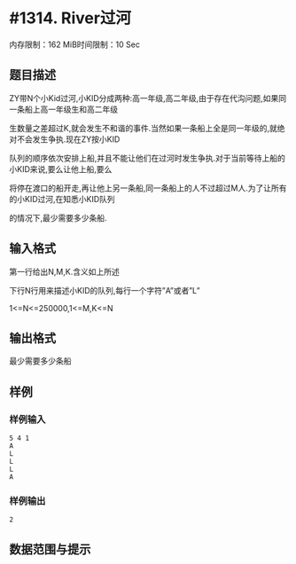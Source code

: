 # #1314. River过河

内存限制：162 MiB时间限制：10 Sec

## 题目描述

ZY带N个小Kid过河,小KID分成两种:高一年级,高二年级,由于存在代沟问题,如果同一条船上高一年级生和高二年级

生数量之差超过K,就会发生不和谐的事件.当然如果一条船上全是同一年级的,就绝对不会发生争执.现在ZY按小KID

队列的顺序依次安排上船,并且不能让他们在过河时发生争执.对于当前等待上船的小KID来说,要么让他上船,要么

将停在渡口的船开走,再让他上另一条船,同一条船上的人不过超过M人.为了让所有的小KID过河,在知悉小KID队列

的情况下,最少需要多少条船.

## 输入格式

第一行给出N,M,K.含义如上所述 

下行N行用来描述小KID的队列,每行一个字符&rdquo;A&rdquo;或者&rdquo;L&rdquo;

1<=N<=250000,1<=M,K<=N

## 输出格式

最少需要多少条船

## 样例

### 样例输入

    
    5 4 1
    A
    L
    L
    L
    A
    
    

### 样例输出

    
    2
    
    

## 数据范围与提示
